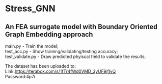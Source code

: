 # Stress_GNN

## An FEA surrogate model with Boundary Oriented Graph Embedding approach

main.py - Train the model;<br />
test_acc.py - Show training/validating/testing accuracy;<br />
test_validate.py - Draw predicted phyiscal field to validate the results;<br />

The dataset has been uploaded to: <br />
Link:https://terabox.com/s/1fTr4fWd0VMD_3yUF9jfIvQ  <br />
Password:4p7i
